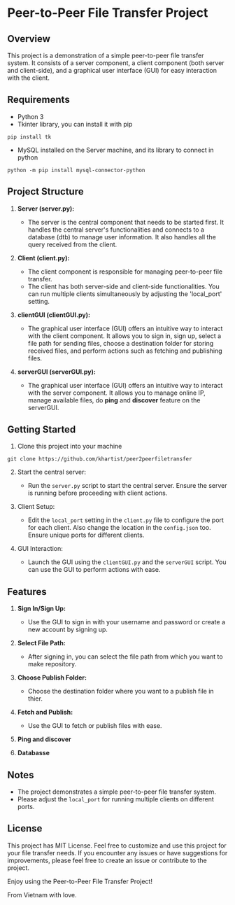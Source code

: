 # Peer-to-Peer File Transfer Project

## Overview
This project is a demonstration of a simple peer-to-peer file transfer system. It consists of a server component, a client component (both server and client-side), and a graphical user interface (GUI) for easy interaction with the client.

## Requirements 
- Python 3
- Tkinter library, you can install it with pip
```
pip install tk
```
- MySQL installed on the Server machine, and its library to connect in python
```
python -m pip install mysql-connector-python
```

## Project Structure
1. **Server (server.py):** 
   - The server is the central component that needs to be started first. It handles the central server's functionalities and connects to a database (dtb) to manage user information. It also handles all the query received from the client.

2. **Client (client.py):**
   - The client component is responsible for managing peer-to-peer file transfer.
   - The client has both server-side and client-side functionalities. You can run multiple clients simultaneously by adjusting the 'local_port' setting.

3. **clientGUI (clientGUI.py):**
   - The graphical user interface (GUI) offers an intuitive way to interact with the client component. It allows you to sign in, sign up, select a file path for sending files, choose a destination folder for storing received files, and perform actions such as fetching and publishing files.
  
4. **serverGUI (serverGUI.py):**
   - The graphical user interface (GUI) offers an intuitive way to interact with the server component. It allows you to manage online IP, manage available files, do **ping** and **discover** feature on the serverGUI.
   

## Getting Started
1. Clone this project into your machine
```
git clone https://github.com/khartist/peer2peerfiletransfer
```
2. Start the central server:
   - Run the `server.py` script to start the central server. Ensure the server is running before proceeding with client actions.

3. Client Setup:
   - Edit the `local_port` setting in the `client.py` file to configure the port for each client. Also change the location in the `config.json` too. Ensure unique ports for different clients.

4. GUI Interaction:
   - Launch the GUI using the `clientGUI.py` and the `serverGUI` script. You can use the GUI to perform actions with ease.

## Features
1. **Sign In/Sign Up:**
   - Use the GUI to sign in with your username and password or create a new account by signing up.

2. **Select File Path:**
   - After signing in, you can select the file path from which you want to make repository.

3. **Choose Publish Folder:**
   - Choose the destination folder where you want to a publish file in thier.

4. **Fetch and Publish:**
   - Use the GUI to fetch or publish files with ease.
  
5. **Ping and discover**

7. **Databasse**

## Notes
- The project demonstrates a simple peer-to-peer file transfer system.
- Please adjust the `local_port` for running multiple clients on different ports.


## License

This project has MIT License. Feel free to customize and use this project for your file transfer needs. If you encounter any issues or have suggestions for improvements, please feel free to create an issue or contribute to the project.

Enjoy using the Peer-to-Peer File Transfer Project!

From Vietnam with love.

